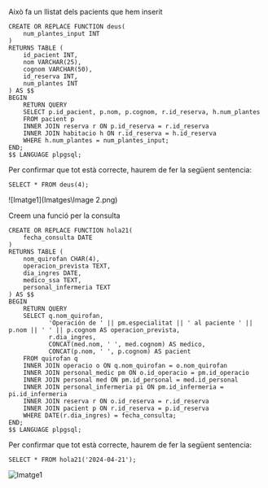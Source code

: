 Això fa un llistat dels pacients que hem inserit
```
CREATE OR REPLACE FUNCTION deus(
    num_plantes_input INT
)
RETURNS TABLE (
    id_pacient INT,
    nom VARCHAR(25),
    cognom VARCHAR(50),
    id_reserva INT,
    num_plantes INT
) AS $$
BEGIN
    RETURN QUERY
    SELECT p.id_pacient, p.nom, p.cognom, r.id_reserva, h.num_plantes
    FROM pacient p
    INNER JOIN reserva r ON p.id_reserva = r.id_reserva
    INNER JOIN habitacio h ON r.id_reserva = h.id_reserva
    WHERE h.num_plantes = num_plantes_input;
END;
$$ LANGUAGE plpgsql;
```
Per confirmar que tot està correcte, haurem de fer la següent sentencia:
```
SELECT * FROM deus(4);
```
![Imatge1](Imatges\Image 2.png)

Creem una funció per la consulta
```
CREATE OR REPLACE FUNCTION hola21(
    fecha_consulta DATE
)
RETURNS TABLE (
    nom_quirofan CHAR(4),
    operacion_prevista TEXT,
    dia_ingres DATE,
    medico_ssa TEXT,
    personal_infermeria TEXT
) AS $$
BEGIN
    RETURN QUERY
    SELECT q.nom_quirofan,
           'Operación de ' || pm.especialitat || ' al paciente ' || p.nom || ' ' || p.cognom AS operacion_prevista,
           r.dia_ingres,
           CONCAT(med.nom, ' ', med.cognom) AS medico,
           CONCAT(p.nom, ' ', p.cognom) AS pacient
    FROM quirofan q
    INNER JOIN operacio o ON q.nom_quirofan = o.nom_quirofan
    INNER JOIN personal_medic pm ON o.id_operacio = pm.id_operacio
    INNER JOIN personal med ON pm.id_personal = med.id_personal
    INNER JOIN personal_infermeria pi ON pm.id_infermeria = pi.id_infermeria
    INNER JOIN reserva r ON o.id_reserva = r.id_reserva
    INNER JOIN pacient p ON r.id_reserva = p.id_reserva
    WHERE DATE(r.dia_ingres) = fecha_consulta;
END;
$$ LANGUAGE plpgsql;
```
Per confirmar que tot està correcte, haurem de fer la següent sentencia:
```
SELECT * FROM hola21('2024-04-21');
````
![Imatge1](Imatges\Image.png)

